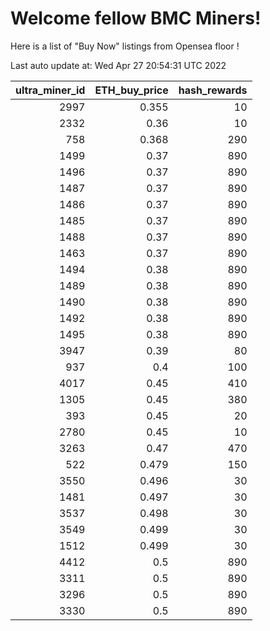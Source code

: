 # Welcome fellow BMC Miners!
Here is a list of "Buy Now" listings from Opensea floor !


Last auto update at: Wed Apr 27 20:54:31 UTC 2022


|   ultra_miner_id |   ETH_buy_price |   hash_rewards |
|-----------------:|----------------:|---------------:|
|             2997 |           0.355 |             10 |
|             2332 |           0.36  |             10 |
|              758 |           0.368 |            290 |
|             1499 |           0.37  |            890 |
|             1496 |           0.37  |            890 |
|             1487 |           0.37  |            890 |
|             1486 |           0.37  |            890 |
|             1485 |           0.37  |            890 |
|             1488 |           0.37  |            890 |
|             1463 |           0.37  |            890 |
|             1494 |           0.38  |            890 |
|             1489 |           0.38  |            890 |
|             1490 |           0.38  |            890 |
|             1492 |           0.38  |            890 |
|             1495 |           0.38  |            890 |
|             3947 |           0.39  |             80 |
|              937 |           0.4   |            100 |
|             4017 |           0.45  |            410 |
|             1305 |           0.45  |            380 |
|              393 |           0.45  |             20 |
|             2780 |           0.45  |             10 |
|             3263 |           0.47  |            470 |
|              522 |           0.479 |            150 |
|             3550 |           0.496 |             30 |
|             1481 |           0.497 |             30 |
|             3537 |           0.498 |             30 |
|             3549 |           0.499 |             30 |
|             1512 |           0.499 |             30 |
|             4412 |           0.5   |            890 |
|             3311 |           0.5   |            890 |
|             3296 |           0.5   |            890 |
|             3330 |           0.5   |            890 |